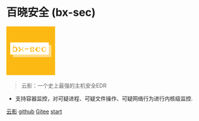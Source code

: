 <!-- _coverpage.md -->
# 百晓安全 (bx-sec)

![logo](images/logo.png)

> 云影：一个史上最强的主机安全EDR

- 支持容器监控，对可疑进程、可疑文件操作、可疑网络行为进行内核级监控.

[云影](https://github.com/bx-sec/cloudshadow)
[github](https://github.com/bx-sec)
[Gitee](https://gitee.com/bx-sec)
[start](README.md)